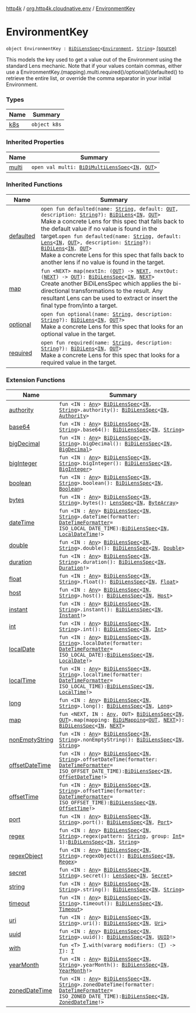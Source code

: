 [http4k](../../index.md) / [org.http4k.cloudnative.env](../index.md) / [EnvironmentKey](./index.md)

# EnvironmentKey

`object EnvironmentKey : `[`BiDiLensSpec`](../../org.http4k.lens/-bi-di-lens-spec/index.md)`<`[`Environment`](../-environment/index.md)`, `[`String`](https://kotlinlang.org/api/latest/jvm/stdlib/kotlin/-string/index.html)`>` [(source)](https://github.com/http4k/http4k/blob/master/http4k-cloudnative/src/main/kotlin/org/http4k/cloudnative/env/Environment.kt#L94)

This models the key used to get a value out of the Environment using the standard Lens mechanic. Note that if your
values contain commas, either use a EnvironmentKey.(mapping).multi.required()/optional()/defaulted() to retrieve the
entire list, or override the comma separator in your initial Environment.

### Types

| Name | Summary |
|---|---|
| [k8s](k8s/index.md) | `object k8s` |

### Inherited Properties

| Name | Summary |
|---|---|
| [multi](../../org.http4k.lens/-bi-di-lens-spec/multi.md) | `open val multi: `[`BiDiMultiLensSpec`](../../org.http4k.lens/-bi-di-multi-lens-spec/index.md)`<`[`IN`](../../org.http4k.lens/-bi-di-lens-spec/index.md#IN)`, `[`OUT`](../../org.http4k.lens/-bi-di-lens-spec/index.md#OUT)`>` |

### Inherited Functions

| Name | Summary |
|---|---|
| [defaulted](../../org.http4k.lens/-bi-di-lens-spec/defaulted.md) | `open fun defaulted(name: `[`String`](https://kotlinlang.org/api/latest/jvm/stdlib/kotlin/-string/index.html)`, default: `[`OUT`](../../org.http4k.lens/-bi-di-lens-spec/index.md#OUT)`, description: `[`String`](https://kotlinlang.org/api/latest/jvm/stdlib/kotlin/-string/index.html)`?): `[`BiDiLens`](../../org.http4k.lens/-bi-di-lens/index.md)`<`[`IN`](../../org.http4k.lens/-bi-di-lens-spec/index.md#IN)`, `[`OUT`](../../org.http4k.lens/-bi-di-lens-spec/index.md#OUT)`>`<br>Make a concrete Lens for this spec that falls back to the default value if no value is found in the target.`open fun defaulted(name: `[`String`](https://kotlinlang.org/api/latest/jvm/stdlib/kotlin/-string/index.html)`, default: `[`Lens`](../../org.http4k.lens/-lens/index.md)`<`[`IN`](../../org.http4k.lens/-bi-di-lens-spec/index.md#IN)`, `[`OUT`](../../org.http4k.lens/-bi-di-lens-spec/index.md#OUT)`>, description: `[`String`](https://kotlinlang.org/api/latest/jvm/stdlib/kotlin/-string/index.html)`?): `[`BiDiLens`](../../org.http4k.lens/-bi-di-lens/index.md)`<`[`IN`](../../org.http4k.lens/-bi-di-lens-spec/index.md#IN)`, `[`OUT`](../../org.http4k.lens/-bi-di-lens-spec/index.md#OUT)`>`<br>Make a concrete Lens for this spec that falls back to another lens if no value is found in the target. |
| [map](../../org.http4k.lens/-bi-di-lens-spec/map.md) | `fun <NEXT> map(nextIn: (`[`OUT`](../../org.http4k.lens/-bi-di-lens-spec/index.md#OUT)`) -> `[`NEXT`](../../org.http4k.lens/-bi-di-lens-spec/map.md#NEXT)`, nextOut: (`[`NEXT`](../../org.http4k.lens/-bi-di-lens-spec/map.md#NEXT)`) -> `[`OUT`](../../org.http4k.lens/-bi-di-lens-spec/index.md#OUT)`): `[`BiDiLensSpec`](../../org.http4k.lens/-bi-di-lens-spec/index.md)`<`[`IN`](../../org.http4k.lens/-bi-di-lens-spec/index.md#IN)`, `[`NEXT`](../../org.http4k.lens/-bi-di-lens-spec/map.md#NEXT)`>`<br>Create another BiDiLensSpec which applies the bi-directional transformations to the result. Any resultant Lens can be used to extract or insert the final type from/into a target. |
| [optional](../../org.http4k.lens/-bi-di-lens-spec/optional.md) | `open fun optional(name: `[`String`](https://kotlinlang.org/api/latest/jvm/stdlib/kotlin/-string/index.html)`, description: `[`String`](https://kotlinlang.org/api/latest/jvm/stdlib/kotlin/-string/index.html)`?): `[`BiDiLens`](../../org.http4k.lens/-bi-di-lens/index.md)`<`[`IN`](../../org.http4k.lens/-bi-di-lens-spec/index.md#IN)`, `[`OUT`](../../org.http4k.lens/-bi-di-lens-spec/index.md#OUT)`?>`<br>Make a concrete Lens for this spec that looks for an optional value in the target. |
| [required](../../org.http4k.lens/-bi-di-lens-spec/required.md) | `open fun required(name: `[`String`](https://kotlinlang.org/api/latest/jvm/stdlib/kotlin/-string/index.html)`, description: `[`String`](https://kotlinlang.org/api/latest/jvm/stdlib/kotlin/-string/index.html)`?): `[`BiDiLens`](../../org.http4k.lens/-bi-di-lens/index.md)`<`[`IN`](../../org.http4k.lens/-bi-di-lens-spec/index.md#IN)`, `[`OUT`](../../org.http4k.lens/-bi-di-lens-spec/index.md#OUT)`>`<br>Make a concrete Lens for this spec that looks for a required value in the target. |

### Extension Functions

| Name | Summary |
|---|---|
| [authority](../../org.http4k.lens/authority.md) | `fun <IN : `[`Any`](https://kotlinlang.org/api/latest/jvm/stdlib/kotlin/-any/index.html)`> `[`BiDiLensSpec`](../../org.http4k.lens/-bi-di-lens-spec/index.md)`<`[`IN`](../../org.http4k.lens/authority.md#IN)`, `[`String`](https://kotlinlang.org/api/latest/jvm/stdlib/kotlin/-string/index.html)`>.authority(): `[`BiDiLensSpec`](../../org.http4k.lens/-bi-di-lens-spec/index.md)`<`[`IN`](../../org.http4k.lens/authority.md#IN)`, `[`Authority`](../-authority/index.md)`>` |
| [base64](../../org.http4k.lens/base64.md) | `fun <IN : `[`Any`](https://kotlinlang.org/api/latest/jvm/stdlib/kotlin/-any/index.html)`> `[`BiDiLensSpec`](../../org.http4k.lens/-bi-di-lens-spec/index.md)`<`[`IN`](../../org.http4k.lens/base64.md#IN)`, `[`String`](https://kotlinlang.org/api/latest/jvm/stdlib/kotlin/-string/index.html)`>.base64(): `[`BiDiLensSpec`](../../org.http4k.lens/-bi-di-lens-spec/index.md)`<`[`IN`](../../org.http4k.lens/base64.md#IN)`, `[`String`](https://kotlinlang.org/api/latest/jvm/stdlib/kotlin/-string/index.html)`>` |
| [bigDecimal](../../org.http4k.lens/big-decimal.md) | `fun <IN : `[`Any`](https://kotlinlang.org/api/latest/jvm/stdlib/kotlin/-any/index.html)`> `[`BiDiLensSpec`](../../org.http4k.lens/-bi-di-lens-spec/index.md)`<`[`IN`](../../org.http4k.lens/big-decimal.md#IN)`, `[`String`](https://kotlinlang.org/api/latest/jvm/stdlib/kotlin/-string/index.html)`>.bigDecimal(): `[`BiDiLensSpec`](../../org.http4k.lens/-bi-di-lens-spec/index.md)`<`[`IN`](../../org.http4k.lens/big-decimal.md#IN)`, `[`BigDecimal`](https://docs.oracle.com/javase/9/docs/api/java/math/BigDecimal.html)`>` |
| [bigInteger](../../org.http4k.lens/big-integer.md) | `fun <IN : `[`Any`](https://kotlinlang.org/api/latest/jvm/stdlib/kotlin/-any/index.html)`> `[`BiDiLensSpec`](../../org.http4k.lens/-bi-di-lens-spec/index.md)`<`[`IN`](../../org.http4k.lens/big-integer.md#IN)`, `[`String`](https://kotlinlang.org/api/latest/jvm/stdlib/kotlin/-string/index.html)`>.bigInteger(): `[`BiDiLensSpec`](../../org.http4k.lens/-bi-di-lens-spec/index.md)`<`[`IN`](../../org.http4k.lens/big-integer.md#IN)`, `[`BigInteger`](https://docs.oracle.com/javase/9/docs/api/java/math/BigInteger.html)`>` |
| [boolean](../../org.http4k.lens/boolean.md) | `fun <IN : `[`Any`](https://kotlinlang.org/api/latest/jvm/stdlib/kotlin/-any/index.html)`> `[`BiDiLensSpec`](../../org.http4k.lens/-bi-di-lens-spec/index.md)`<`[`IN`](../../org.http4k.lens/boolean.md#IN)`, `[`String`](https://kotlinlang.org/api/latest/jvm/stdlib/kotlin/-string/index.html)`>.boolean(): `[`BiDiLensSpec`](../../org.http4k.lens/-bi-di-lens-spec/index.md)`<`[`IN`](../../org.http4k.lens/boolean.md#IN)`, `[`Boolean`](https://kotlinlang.org/api/latest/jvm/stdlib/kotlin/-boolean/index.html)`>` |
| [bytes](../../org.http4k.lens/bytes.md) | `fun <IN : `[`Any`](https://kotlinlang.org/api/latest/jvm/stdlib/kotlin/-any/index.html)`> `[`BiDiLensSpec`](../../org.http4k.lens/-bi-di-lens-spec/index.md)`<`[`IN`](../../org.http4k.lens/bytes.md#IN)`, `[`String`](https://kotlinlang.org/api/latest/jvm/stdlib/kotlin/-string/index.html)`>.bytes(): `[`LensSpec`](../../org.http4k.lens/-lens-spec/index.md)`<`[`IN`](../../org.http4k.lens/bytes.md#IN)`, `[`ByteArray`](https://kotlinlang.org/api/latest/jvm/stdlib/kotlin/-byte-array/index.html)`>` |
| [dateTime](../../org.http4k.lens/date-time.md) | `fun <IN : `[`Any`](https://kotlinlang.org/api/latest/jvm/stdlib/kotlin/-any/index.html)`> `[`BiDiLensSpec`](../../org.http4k.lens/-bi-di-lens-spec/index.md)`<`[`IN`](../../org.http4k.lens/date-time.md#IN)`, `[`String`](https://kotlinlang.org/api/latest/jvm/stdlib/kotlin/-string/index.html)`>.dateTime(formatter: `[`DateTimeFormatter`](https://docs.oracle.com/javase/9/docs/api/java/time/format/DateTimeFormatter.html)` = ISO_LOCAL_DATE_TIME): `[`BiDiLensSpec`](../../org.http4k.lens/-bi-di-lens-spec/index.md)`<`[`IN`](../../org.http4k.lens/date-time.md#IN)`, `[`LocalDateTime`](https://docs.oracle.com/javase/9/docs/api/java/time/LocalDateTime.html)`!>` |
| [double](../../org.http4k.lens/double.md) | `fun <IN : `[`Any`](https://kotlinlang.org/api/latest/jvm/stdlib/kotlin/-any/index.html)`> `[`BiDiLensSpec`](../../org.http4k.lens/-bi-di-lens-spec/index.md)`<`[`IN`](../../org.http4k.lens/double.md#IN)`, `[`String`](https://kotlinlang.org/api/latest/jvm/stdlib/kotlin/-string/index.html)`>.double(): `[`BiDiLensSpec`](../../org.http4k.lens/-bi-di-lens-spec/index.md)`<`[`IN`](../../org.http4k.lens/double.md#IN)`, `[`Double`](https://kotlinlang.org/api/latest/jvm/stdlib/kotlin/-double/index.html)`>` |
| [duration](../../org.http4k.lens/duration.md) | `fun <IN : `[`Any`](https://kotlinlang.org/api/latest/jvm/stdlib/kotlin/-any/index.html)`> `[`BiDiLensSpec`](../../org.http4k.lens/-bi-di-lens-spec/index.md)`<`[`IN`](../../org.http4k.lens/duration.md#IN)`, `[`String`](https://kotlinlang.org/api/latest/jvm/stdlib/kotlin/-string/index.html)`>.duration(): `[`BiDiLensSpec`](../../org.http4k.lens/-bi-di-lens-spec/index.md)`<`[`IN`](../../org.http4k.lens/duration.md#IN)`, `[`Duration`](https://docs.oracle.com/javase/9/docs/api/java/time/Duration.html)`!>` |
| [float](../../org.http4k.lens/float.md) | `fun <IN : `[`Any`](https://kotlinlang.org/api/latest/jvm/stdlib/kotlin/-any/index.html)`> `[`BiDiLensSpec`](../../org.http4k.lens/-bi-di-lens-spec/index.md)`<`[`IN`](../../org.http4k.lens/float.md#IN)`, `[`String`](https://kotlinlang.org/api/latest/jvm/stdlib/kotlin/-string/index.html)`>.float(): `[`BiDiLensSpec`](../../org.http4k.lens/-bi-di-lens-spec/index.md)`<`[`IN`](../../org.http4k.lens/float.md#IN)`, `[`Float`](https://kotlinlang.org/api/latest/jvm/stdlib/kotlin/-float/index.html)`>` |
| [host](../../org.http4k.lens/host.md) | `fun <IN : `[`Any`](https://kotlinlang.org/api/latest/jvm/stdlib/kotlin/-any/index.html)`> `[`BiDiLensSpec`](../../org.http4k.lens/-bi-di-lens-spec/index.md)`<`[`IN`](../../org.http4k.lens/host.md#IN)`, `[`String`](https://kotlinlang.org/api/latest/jvm/stdlib/kotlin/-string/index.html)`>.host(): `[`BiDiLensSpec`](../../org.http4k.lens/-bi-di-lens-spec/index.md)`<`[`IN`](../../org.http4k.lens/host.md#IN)`, `[`Host`](../-host/index.md)`>` |
| [instant](../../org.http4k.lens/instant.md) | `fun <IN : `[`Any`](https://kotlinlang.org/api/latest/jvm/stdlib/kotlin/-any/index.html)`> `[`BiDiLensSpec`](../../org.http4k.lens/-bi-di-lens-spec/index.md)`<`[`IN`](../../org.http4k.lens/instant.md#IN)`, `[`String`](https://kotlinlang.org/api/latest/jvm/stdlib/kotlin/-string/index.html)`>.instant(): `[`BiDiLensSpec`](../../org.http4k.lens/-bi-di-lens-spec/index.md)`<`[`IN`](../../org.http4k.lens/instant.md#IN)`, `[`Instant`](https://docs.oracle.com/javase/9/docs/api/java/time/Instant.html)`!>` |
| [int](../../org.http4k.lens/int.md) | `fun <IN : `[`Any`](https://kotlinlang.org/api/latest/jvm/stdlib/kotlin/-any/index.html)`> `[`BiDiLensSpec`](../../org.http4k.lens/-bi-di-lens-spec/index.md)`<`[`IN`](../../org.http4k.lens/int.md#IN)`, `[`String`](https://kotlinlang.org/api/latest/jvm/stdlib/kotlin/-string/index.html)`>.int(): `[`BiDiLensSpec`](../../org.http4k.lens/-bi-di-lens-spec/index.md)`<`[`IN`](../../org.http4k.lens/int.md#IN)`, `[`Int`](https://kotlinlang.org/api/latest/jvm/stdlib/kotlin/-int/index.html)`>` |
| [localDate](../../org.http4k.lens/local-date.md) | `fun <IN : `[`Any`](https://kotlinlang.org/api/latest/jvm/stdlib/kotlin/-any/index.html)`> `[`BiDiLensSpec`](../../org.http4k.lens/-bi-di-lens-spec/index.md)`<`[`IN`](../../org.http4k.lens/local-date.md#IN)`, `[`String`](https://kotlinlang.org/api/latest/jvm/stdlib/kotlin/-string/index.html)`>.localDate(formatter: `[`DateTimeFormatter`](https://docs.oracle.com/javase/9/docs/api/java/time/format/DateTimeFormatter.html)` = ISO_LOCAL_DATE): `[`BiDiLensSpec`](../../org.http4k.lens/-bi-di-lens-spec/index.md)`<`[`IN`](../../org.http4k.lens/local-date.md#IN)`, `[`LocalDate`](https://docs.oracle.com/javase/9/docs/api/java/time/LocalDate.html)`!>` |
| [localTime](../../org.http4k.lens/local-time.md) | `fun <IN : `[`Any`](https://kotlinlang.org/api/latest/jvm/stdlib/kotlin/-any/index.html)`> `[`BiDiLensSpec`](../../org.http4k.lens/-bi-di-lens-spec/index.md)`<`[`IN`](../../org.http4k.lens/local-time.md#IN)`, `[`String`](https://kotlinlang.org/api/latest/jvm/stdlib/kotlin/-string/index.html)`>.localTime(formatter: `[`DateTimeFormatter`](https://docs.oracle.com/javase/9/docs/api/java/time/format/DateTimeFormatter.html)` = ISO_LOCAL_TIME): `[`BiDiLensSpec`](../../org.http4k.lens/-bi-di-lens-spec/index.md)`<`[`IN`](../../org.http4k.lens/local-time.md#IN)`, `[`LocalTime`](https://docs.oracle.com/javase/9/docs/api/java/time/LocalTime.html)`!>` |
| [long](../../org.http4k.lens/long.md) | `fun <IN : `[`Any`](https://kotlinlang.org/api/latest/jvm/stdlib/kotlin/-any/index.html)`> `[`BiDiLensSpec`](../../org.http4k.lens/-bi-di-lens-spec/index.md)`<`[`IN`](../../org.http4k.lens/long.md#IN)`, `[`String`](https://kotlinlang.org/api/latest/jvm/stdlib/kotlin/-string/index.html)`>.long(): `[`BiDiLensSpec`](../../org.http4k.lens/-bi-di-lens-spec/index.md)`<`[`IN`](../../org.http4k.lens/long.md#IN)`, `[`Long`](https://kotlinlang.org/api/latest/jvm/stdlib/kotlin/-long/index.html)`>` |
| [map](../../org.http4k.lens/map.md) | `fun <NEXT, IN : `[`Any`](https://kotlinlang.org/api/latest/jvm/stdlib/kotlin/-any/index.html)`, OUT> `[`BiDiLensSpec`](../../org.http4k.lens/-bi-di-lens-spec/index.md)`<`[`IN`](../../org.http4k.lens/map.md#IN)`, `[`OUT`](../../org.http4k.lens/map.md#OUT)`>.map(mapping: `[`BiDiMapping`](../../org.http4k.lens/-bi-di-mapping/index.md)`<`[`OUT`](../../org.http4k.lens/map.md#OUT)`, `[`NEXT`](../../org.http4k.lens/map.md#NEXT)`>): `[`BiDiLensSpec`](../../org.http4k.lens/-bi-di-lens-spec/index.md)`<`[`IN`](../../org.http4k.lens/map.md#IN)`, `[`NEXT`](../../org.http4k.lens/map.md#NEXT)`>` |
| [nonEmptyString](../../org.http4k.lens/non-empty-string.md) | `fun <IN : `[`Any`](https://kotlinlang.org/api/latest/jvm/stdlib/kotlin/-any/index.html)`> `[`BiDiLensSpec`](../../org.http4k.lens/-bi-di-lens-spec/index.md)`<`[`IN`](../../org.http4k.lens/non-empty-string.md#IN)`, `[`String`](https://kotlinlang.org/api/latest/jvm/stdlib/kotlin/-string/index.html)`>.nonEmptyString(): `[`BiDiLensSpec`](../../org.http4k.lens/-bi-di-lens-spec/index.md)`<`[`IN`](../../org.http4k.lens/non-empty-string.md#IN)`, `[`String`](https://kotlinlang.org/api/latest/jvm/stdlib/kotlin/-string/index.html)`>` |
| [offsetDateTime](../../org.http4k.lens/offset-date-time.md) | `fun <IN : `[`Any`](https://kotlinlang.org/api/latest/jvm/stdlib/kotlin/-any/index.html)`> `[`BiDiLensSpec`](../../org.http4k.lens/-bi-di-lens-spec/index.md)`<`[`IN`](../../org.http4k.lens/offset-date-time.md#IN)`, `[`String`](https://kotlinlang.org/api/latest/jvm/stdlib/kotlin/-string/index.html)`>.offsetDateTime(formatter: `[`DateTimeFormatter`](https://docs.oracle.com/javase/9/docs/api/java/time/format/DateTimeFormatter.html)` = ISO_OFFSET_DATE_TIME): `[`BiDiLensSpec`](../../org.http4k.lens/-bi-di-lens-spec/index.md)`<`[`IN`](../../org.http4k.lens/offset-date-time.md#IN)`, `[`OffsetDateTime`](https://docs.oracle.com/javase/9/docs/api/java/time/OffsetDateTime.html)`!>` |
| [offsetTime](../../org.http4k.lens/offset-time.md) | `fun <IN : `[`Any`](https://kotlinlang.org/api/latest/jvm/stdlib/kotlin/-any/index.html)`> `[`BiDiLensSpec`](../../org.http4k.lens/-bi-di-lens-spec/index.md)`<`[`IN`](../../org.http4k.lens/offset-time.md#IN)`, `[`String`](https://kotlinlang.org/api/latest/jvm/stdlib/kotlin/-string/index.html)`>.offsetTime(formatter: `[`DateTimeFormatter`](https://docs.oracle.com/javase/9/docs/api/java/time/format/DateTimeFormatter.html)` = ISO_OFFSET_TIME): `[`BiDiLensSpec`](../../org.http4k.lens/-bi-di-lens-spec/index.md)`<`[`IN`](../../org.http4k.lens/offset-time.md#IN)`, `[`OffsetTime`](https://docs.oracle.com/javase/9/docs/api/java/time/OffsetTime.html)`!>` |
| [port](../../org.http4k.lens/port.md) | `fun <IN : `[`Any`](https://kotlinlang.org/api/latest/jvm/stdlib/kotlin/-any/index.html)`> `[`BiDiLensSpec`](../../org.http4k.lens/-bi-di-lens-spec/index.md)`<`[`IN`](../../org.http4k.lens/port.md#IN)`, `[`String`](https://kotlinlang.org/api/latest/jvm/stdlib/kotlin/-string/index.html)`>.port(): `[`BiDiLensSpec`](../../org.http4k.lens/-bi-di-lens-spec/index.md)`<`[`IN`](../../org.http4k.lens/port.md#IN)`, `[`Port`](../-port/index.md)`>` |
| [regex](../../org.http4k.lens/regex.md) | `fun <IN : `[`Any`](https://kotlinlang.org/api/latest/jvm/stdlib/kotlin/-any/index.html)`> `[`BiDiLensSpec`](../../org.http4k.lens/-bi-di-lens-spec/index.md)`<`[`IN`](../../org.http4k.lens/regex.md#IN)`, `[`String`](https://kotlinlang.org/api/latest/jvm/stdlib/kotlin/-string/index.html)`>.regex(pattern: `[`String`](https://kotlinlang.org/api/latest/jvm/stdlib/kotlin/-string/index.html)`, group: `[`Int`](https://kotlinlang.org/api/latest/jvm/stdlib/kotlin/-int/index.html)` = 1): `[`BiDiLensSpec`](../../org.http4k.lens/-bi-di-lens-spec/index.md)`<`[`IN`](../../org.http4k.lens/regex.md#IN)`, `[`String`](https://kotlinlang.org/api/latest/jvm/stdlib/kotlin/-string/index.html)`>` |
| [regexObject](../../org.http4k.lens/regex-object.md) | `fun <IN : `[`Any`](https://kotlinlang.org/api/latest/jvm/stdlib/kotlin/-any/index.html)`> `[`BiDiLensSpec`](../../org.http4k.lens/-bi-di-lens-spec/index.md)`<`[`IN`](../../org.http4k.lens/regex-object.md#IN)`, `[`String`](https://kotlinlang.org/api/latest/jvm/stdlib/kotlin/-string/index.html)`>.regexObject(): `[`BiDiLensSpec`](../../org.http4k.lens/-bi-di-lens-spec/index.md)`<`[`IN`](../../org.http4k.lens/regex-object.md#IN)`, `[`Regex`](https://kotlinlang.org/api/latest/jvm/stdlib/kotlin.text/-regex/index.html)`>` |
| [secret](../../org.http4k.lens/secret.md) | `fun <IN : `[`Any`](https://kotlinlang.org/api/latest/jvm/stdlib/kotlin/-any/index.html)`> `[`BiDiLensSpec`](../../org.http4k.lens/-bi-di-lens-spec/index.md)`<`[`IN`](../../org.http4k.lens/secret.md#IN)`, `[`String`](https://kotlinlang.org/api/latest/jvm/stdlib/kotlin/-string/index.html)`>.secret(): `[`LensSpec`](../../org.http4k.lens/-lens-spec/index.md)`<`[`IN`](../../org.http4k.lens/secret.md#IN)`, `[`Secret`](../-secret/index.md)`>` |
| [string](../../org.http4k.lens/string.md) | `fun <IN : `[`Any`](https://kotlinlang.org/api/latest/jvm/stdlib/kotlin/-any/index.html)`> `[`BiDiLensSpec`](../../org.http4k.lens/-bi-di-lens-spec/index.md)`<`[`IN`](../../org.http4k.lens/string.md#IN)`, `[`String`](https://kotlinlang.org/api/latest/jvm/stdlib/kotlin/-string/index.html)`>.string(): `[`BiDiLensSpec`](../../org.http4k.lens/-bi-di-lens-spec/index.md)`<`[`IN`](../../org.http4k.lens/string.md#IN)`, `[`String`](https://kotlinlang.org/api/latest/jvm/stdlib/kotlin/-string/index.html)`>` |
| [timeout](../../org.http4k.lens/timeout.md) | `fun <IN : `[`Any`](https://kotlinlang.org/api/latest/jvm/stdlib/kotlin/-any/index.html)`> `[`BiDiLensSpec`](../../org.http4k.lens/-bi-di-lens-spec/index.md)`<`[`IN`](../../org.http4k.lens/timeout.md#IN)`, `[`String`](https://kotlinlang.org/api/latest/jvm/stdlib/kotlin/-string/index.html)`>.timeout(): `[`BiDiLensSpec`](../../org.http4k.lens/-bi-di-lens-spec/index.md)`<`[`IN`](../../org.http4k.lens/timeout.md#IN)`, `[`Timeout`](../-timeout/index.md)`>` |
| [uri](../../org.http4k.lens/uri.md) | `fun <IN : `[`Any`](https://kotlinlang.org/api/latest/jvm/stdlib/kotlin/-any/index.html)`> `[`BiDiLensSpec`](../../org.http4k.lens/-bi-di-lens-spec/index.md)`<`[`IN`](../../org.http4k.lens/uri.md#IN)`, `[`String`](https://kotlinlang.org/api/latest/jvm/stdlib/kotlin/-string/index.html)`>.uri(): `[`BiDiLensSpec`](../../org.http4k.lens/-bi-di-lens-spec/index.md)`<`[`IN`](../../org.http4k.lens/uri.md#IN)`, `[`Uri`](../../org.http4k.core/-uri/index.md)`>` |
| [uuid](../../org.http4k.lens/uuid.md) | `fun <IN : `[`Any`](https://kotlinlang.org/api/latest/jvm/stdlib/kotlin/-any/index.html)`> `[`BiDiLensSpec`](../../org.http4k.lens/-bi-di-lens-spec/index.md)`<`[`IN`](../../org.http4k.lens/uuid.md#IN)`, `[`String`](https://kotlinlang.org/api/latest/jvm/stdlib/kotlin/-string/index.html)`>.uuid(): `[`BiDiLensSpec`](../../org.http4k.lens/-bi-di-lens-spec/index.md)`<`[`IN`](../../org.http4k.lens/uuid.md#IN)`, `[`UUID`](https://docs.oracle.com/javase/9/docs/api/java/util/UUID.html)`!>` |
| [with](../../org.http4k.core/with.md) | `fun <T> `[`T`](../../org.http4k.core/with.md#T)`.with(vararg modifiers: (`[`T`](../../org.http4k.core/with.md#T)`) -> `[`T`](../../org.http4k.core/with.md#T)`): `[`T`](../../org.http4k.core/with.md#T) |
| [yearMonth](../../org.http4k.lens/year-month.md) | `fun <IN : `[`Any`](https://kotlinlang.org/api/latest/jvm/stdlib/kotlin/-any/index.html)`> `[`BiDiLensSpec`](../../org.http4k.lens/-bi-di-lens-spec/index.md)`<`[`IN`](../../org.http4k.lens/year-month.md#IN)`, `[`String`](https://kotlinlang.org/api/latest/jvm/stdlib/kotlin/-string/index.html)`>.yearMonth(): `[`BiDiLensSpec`](../../org.http4k.lens/-bi-di-lens-spec/index.md)`<`[`IN`](../../org.http4k.lens/year-month.md#IN)`, `[`YearMonth`](https://docs.oracle.com/javase/9/docs/api/java/time/YearMonth.html)`!>` |
| [zonedDateTime](../../org.http4k.lens/zoned-date-time.md) | `fun <IN : `[`Any`](https://kotlinlang.org/api/latest/jvm/stdlib/kotlin/-any/index.html)`> `[`BiDiLensSpec`](../../org.http4k.lens/-bi-di-lens-spec/index.md)`<`[`IN`](../../org.http4k.lens/zoned-date-time.md#IN)`, `[`String`](https://kotlinlang.org/api/latest/jvm/stdlib/kotlin/-string/index.html)`>.zonedDateTime(formatter: `[`DateTimeFormatter`](https://docs.oracle.com/javase/9/docs/api/java/time/format/DateTimeFormatter.html)` = ISO_ZONED_DATE_TIME): `[`BiDiLensSpec`](../../org.http4k.lens/-bi-di-lens-spec/index.md)`<`[`IN`](../../org.http4k.lens/zoned-date-time.md#IN)`, `[`ZonedDateTime`](https://docs.oracle.com/javase/9/docs/api/java/time/ZonedDateTime.html)`!>` |
